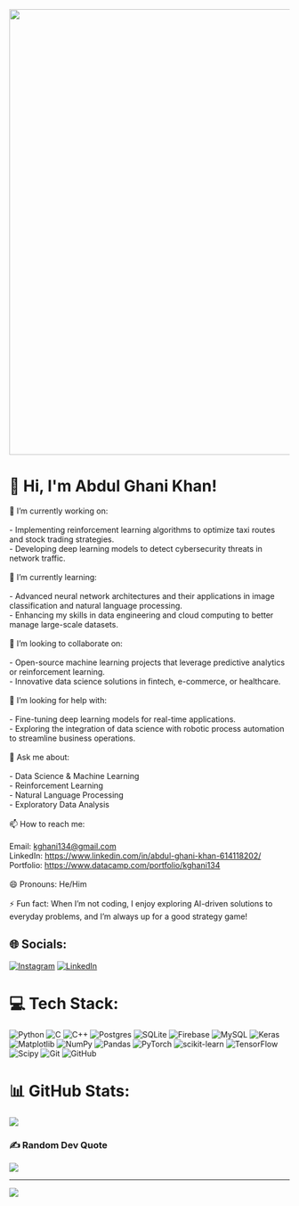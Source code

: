 <div id="header1" align="center">
  <img src="https://github.com/mayankchaudhary26/Cool-Readme-ideas/blob/master/data/lamp%20shift.gif" width="800"/>
</div>

# 👋 Hi, I'm Abdul Ghani Khan!
🔭 I’m currently working on:<br><br> - Implementing reinforcement learning algorithms to optimize taxi routes and stock trading strategies.<br> - Developing deep learning models to detect cybersecurity threats in network traffic.<br><br>🌱 I’m currently learning:<br><br> - Advanced neural network architectures and their applications in image classification and natural language processing.<br> - Enhancing my skills in data engineering and cloud computing to better manage large-scale datasets.<br><br>👯 I’m looking to collaborate on:<br><br> - Open-source machine learning projects that leverage predictive analytics or reinforcement learning.<br> - Innovative data science solutions in fintech, e-commerce, or healthcare.<br><br>🤔 I’m looking for help with:<br><br> - Fine-tuning deep learning models for real-time applications.<br> - Exploring the integration of data science with robotic process automation to streamline business operations.<br><br>💬 Ask me about:<br><br> - Data Science & Machine Learning<br> - Reinforcement Learning<br> - Natural Language Processing <br> - Exploratory Data Analysis<br><br>📫 How to reach me:<br><br>Email: kghani134@gmail.com<br>LinkedIn: https://www.linkedin.com/in/abdul-ghani-khan-614118202/<br>Portfolio: https://www.datacamp.com/portfolio/kghani134<br><br>😄 Pronouns: He/Him<br><br>⚡ Fun fact: When I’m not coding, I enjoy exploring AI-driven solutions to everyday problems, and I’m always up for a good strategy game!


## 🌐 Socials:
[![Instagram](https://img.shields.io/badge/Instagram-%23E4405F.svg?logo=Instagram&logoColor=white)](https://instagram.com/https://www.instagram.com/khanghani__/) [![LinkedIn](https://img.shields.io/badge/LinkedIn-%230077B5.svg?logo=linkedin&logoColor=white)](https://linkedin.com/in/https://www.linkedin.com/in/abdul-ghani-khan-614118202/) 

# 💻 Tech Stack:
![Python](https://img.shields.io/badge/python-3670A0?style=for-the-badge&logo=python&logoColor=ffdd54) ![C](https://img.shields.io/badge/c-%2300599C.svg?style=for-the-badge&logo=c&logoColor=white) ![C++](https://img.shields.io/badge/c++-%2300599C.svg?style=for-the-badge&logo=c%2B%2B&logoColor=white) ![Postgres](https://img.shields.io/badge/postgres-%23316192.svg?style=for-the-badge&logo=postgresql&logoColor=white) ![SQLite](https://img.shields.io/badge/sqlite-%2307405e.svg?style=for-the-badge&logo=sqlite&logoColor=white) ![Firebase](https://img.shields.io/badge/firebase-a08021?style=for-the-badge&logo=firebase&logoColor=ffcd34) ![MySQL](https://img.shields.io/badge/mysql-4479A1.svg?style=for-the-badge&logo=mysql&logoColor=white) ![Keras](https://img.shields.io/badge/Keras-%23D00000.svg?style=for-the-badge&logo=Keras&logoColor=white) ![Matplotlib](https://img.shields.io/badge/Matplotlib-%23ffffff.svg?style=for-the-badge&logo=Matplotlib&logoColor=black) ![NumPy](https://img.shields.io/badge/numpy-%23013243.svg?style=for-the-badge&logo=numpy&logoColor=white) ![Pandas](https://img.shields.io/badge/pandas-%23150458.svg?style=for-the-badge&logo=pandas&logoColor=white) ![PyTorch](https://img.shields.io/badge/PyTorch-%23EE4C2C.svg?style=for-the-badge&logo=PyTorch&logoColor=white) ![scikit-learn](https://img.shields.io/badge/scikit--learn-%23F7931E.svg?style=for-the-badge&logo=scikit-learn&logoColor=white) ![TensorFlow](https://img.shields.io/badge/TensorFlow-%23FF6F00.svg?style=for-the-badge&logo=TensorFlow&logoColor=white) ![Scipy](https://img.shields.io/badge/SciPy-%230C55A5.svg?style=for-the-badge&logo=scipy&logoColor=%white) ![Git](https://img.shields.io/badge/git-%23F05033.svg?style=for-the-badge&logo=git&logoColor=white) ![GitHub](https://img.shields.io/badge/github-%23121011.svg?style=for-the-badge&logo=github&logoColor=white)
# 📊 GitHub Stats:
![](https://github-readme-stats.vercel.app/api/top-langs/?username=AbdulGhaniKhan7312&theme=dark&hide_border=false&include_all_commits=false&count_private=false&layout=compact)

### ✍️ Random Dev Quote
![](https://quotes-github-readme.vercel.app/api?type=horizontal&theme=radical)

---
[![](https://visitcount.itsvg.in/api?id=AbdulGhaniKhan7312&icon=0&color=0)](https://visitcount.itsvg.in)

<!-- Proudly created with GPRM ( https://gprm.itsvg.in ) -->
